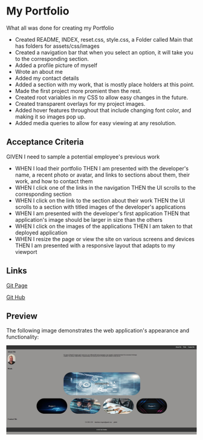 # My Portfolio
What all was done for creating my Portfolio 

* Created README, INDEX, reset.css, style.css, a Folder called Main that has folders for assets/css/images
* Created a navigation bar that when you select an option, it will take you to the corresponding section. 
* Added a profile picture of myself
* Wrote an about me
* Added my contact details
* Added a section with my work, that is mostly place holders at this point.
* Made the first project more promient then the rest.
* Created root variables in my CSS to allow easy changes in the future.
* Created transparent overlays for my project images.
* Added hover features throughout that include changing font color, and making it so images pop up.
* Added media queries to allow for easy viewing at any resolution. 



## Acceptance Criteria


GIVEN I need to sample a potential employee's previous work
*  WHEN I load their portfolio
THEN I am presented with the developer's name, a recent photo or avatar, and links to sections about them, their work, and how to contact them
*  WHEN I click one of the links in the navigation
THEN the UI scrolls to the corresponding section
*  WHEN I click on the link to the section about their work
THEN the UI scrolls to a section with titled images of the developer's applications
*  WHEN I am presented with the developer's first application
THEN that application's image should be larger in size than the others
*  WHEN I click on the images of the applications
THEN I am taken to that deployed application
* WHEN I resize the page or view the site on various screens and devices
THEN I am presented with a responsive layout that adapts to my viewport


##  Links

[Git Page](https://daniel-covington.github.io/My_Portfolio/)

[Git Hub](https://github.com/Daniel-Covington/My_Portfolio)

## Preview

The following image demonstrates the web application's appearance and functionality:

![Preview of Website(Desktop)](./Main/Images/desktop_view.jpg)

